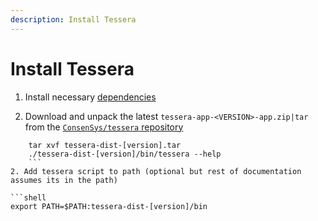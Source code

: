 ```yaml
---
description: Install Tessera
---
```


# Install Tessera

1. Install necessary [dependencies](Dependencies.md)

1. Download and unpack the latest `tessera-app-<VERSION>-app.zip|tar` from the
    [`ConsenSys/tessera` repository](https://github.com/ConsenSys/tessera/releases/latest)

```shell
    tar xvf tessera-dist-[version].tar
    ./tessera-dist-[version]/bin/tessera --help
    ```
2. Add tessera script to path (optional but rest of documentation assumes its in the path)

```shell
export PATH=$PATH:tessera-dist-[version]/bin
```
